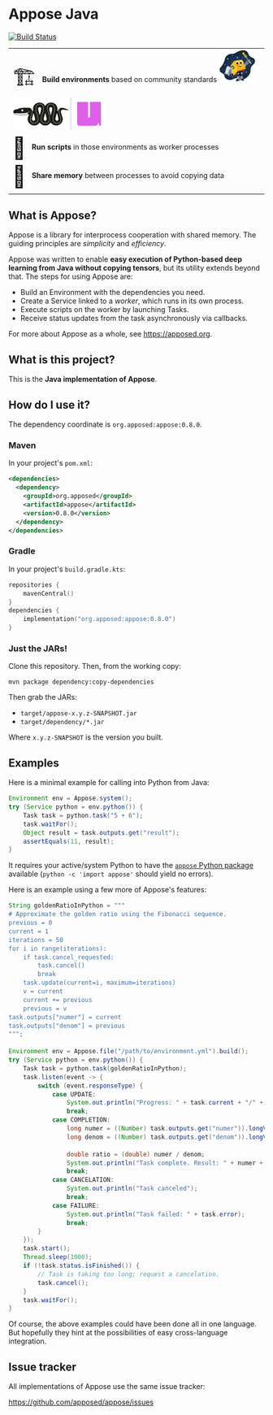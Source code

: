 # Appose Java

[![Build Status](https://github.com/apposed/appose-java/actions/workflows/build.yml/badge.svg)](https://github.com/apposed/appose-java/actions/workflows/build.yml)

|   |
|---|
| <span style="font-size: 3em; vertical-align: middle"> 🏗️ </span> **Build environments** based on community standards ![](img/pixi.png) ![](img/mamba.png) ![](img/uv.png) |
| <span style="font-size: 3em; vertical-align: middle"> 📝 </span> **Run scripts** in those environments as worker processes |
| <span style="font-size: 3em; vertical-align: middle"> 🫶 </span> **Share memory** between processes to avoid copying data |
|   |

## What is Appose?

Appose is a library for interprocess cooperation with shared memory.
The guiding principles are *simplicity* and *efficiency*.

Appose was written to enable **easy execution of Python-based deep learning
from Java without copying tensors**, but its utility extends beyond that.
The steps for using Appose are:

* Build an Environment with the dependencies you need.
* Create a Service linked to a *worker*, which runs in its own process.
* Execute scripts on the worker by launching Tasks.
* Receive status updates from the task asynchronously via callbacks.

For more about Appose as a whole, see https://apposed.org.

## What is this project?

This is the **Java implementation of Appose**.

## How do I use it?

The dependency coordinate is `org.apposed:appose:0.8.0`.

### Maven

In your project's `pom.xml`:

```xml
<dependencies>
  <dependency>
    <groupId>org.apposed</groupId>
    <artifactId>appose</artifactId>
    <version>0.8.0</version>
  </dependency>
</dependencies>
```

### Gradle

In your project's `build.gradle.kts`:

```kotlin
repositories {
    mavenCentral()
}
dependencies {
    implementation("org.apposed:appose:0.8.0")
}
```

### Just the JARs!

Clone this repository. Then, from the working copy:

```shell
mvn package dependency:copy-dependencies
```

Then grab the JARs:
* `target/appose-x.y.z-SNAPSHOT.jar`
* `target/dependency/*.jar`

Where `x.y.z-SNAPSHOT` is the version you built.

## Examples

Here is a minimal example for calling into Python from Java:

```java
Environment env = Appose.system();
try (Service python = env.python()) {
    Task task = python.task("5 + 6");
    task.waitFor();
    Object result = task.outputs.get("result");
    assertEquals(11, result);
}
```

It requires your active/system Python to have the
[`appose` Python package](https://github.com/apposed/appose-python)
available (`python -c 'import appose'` should yield no errors).

Here is an example using a few more of Appose's features:

```java
String goldenRatioInPython = """
# Approximate the golden ratio using the Fibonacci sequence.
previous = 0
current = 1
iterations = 50
for i in range(iterations):
    if task.cancel_requested:
        task.cancel()
        break
    task.update(current=i, maximum=iterations)
    v = current
    current += previous
    previous = v
task.outputs["numer"] = current
task.outputs["denom"] = previous
""";

Environment env = Appose.file("/path/to/environment.yml").build();
try (Service python = env.python()) {
    Task task = python.task(goldenRatioInPython);
    task.listen(event -> {
        switch (event.responseType) {
            case UPDATE:
                System.out.println("Progress: " + task.current + "/" + task.maximum);
                break;
            case COMPLETION:
                long numer = ((Number) task.outputs.get("numer")).longValue();
                long denom = ((Number) task.outputs.get("denom")).longValue();

                double ratio = (double) numer / denom;
                System.out.println("Task complete. Result: " + numer + "/" + denom + " =~ " + ratio);
                break;
            case CANCELATION:
                System.out.println("Task canceled");
                break;
            case FAILURE:
                System.out.println("Task failed: " + task.error);
                break;
        }
    });
    task.start();
    Thread.sleep(1000);
    if (!task.status.isFinished()) {
        // Task is taking too long; request a cancelation.
        task.cancel();
    }
    task.waitFor();
}
```

Of course, the above examples could have been done all in one language. But
hopefully they hint at the possibilities of easy cross-language integration.

## Issue tracker

All implementations of Appose use the same issue tracker:

https://github.com/apposed/appose/issues
